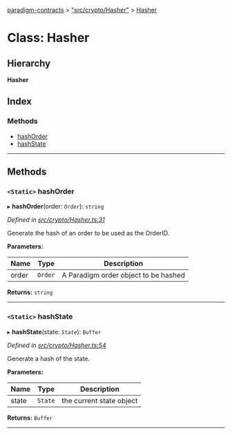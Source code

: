 [paradigm-contracts](../README.md) > ["src/crypto/Hasher"](../modules/_src_crypto_hasher_.md) > [Hasher](../classes/_src_crypto_hasher_.hasher.md)

# Class: Hasher

## Hierarchy

**Hasher**

## Index

### Methods

* [hashOrder](_src_crypto_hasher_.hasher.md#hashorder)
* [hashState](_src_crypto_hasher_.hasher.md#hashstate)

---

## Methods

<a id="hashorder"></a>

### `<Static>` hashOrder

▸ **hashOrder**(order: *`Order`*): `string`

*Defined in [src/crypto/Hasher.ts:31](https://github.com/paradigmfoundation/paradigmcore/blob/11f2a53/src/crypto/Hasher.ts#L31)*

Generate the hash of an order to be used as the OrderID.

**Parameters:**

| Name | Type | Description |
| ------ | ------ | ------ |
| order | `Order` |  A Paradigm order object to be hashed |

**Returns:** `string`

___
<a id="hashstate"></a>

### `<Static>` hashState

▸ **hashState**(state: *`State`*): `Buffer`

*Defined in [src/crypto/Hasher.ts:54](https://github.com/paradigmfoundation/paradigmcore/blob/11f2a53/src/crypto/Hasher.ts#L54)*

Generate a hash of the state.

**Parameters:**

| Name | Type | Description |
| ------ | ------ | ------ |
| state | `State` |  the current state object |

**Returns:** `Buffer`

___

